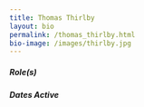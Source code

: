 ```yaml
---
title: Thomas Thirlby
layout: bio
permalink: /thomas_thirlby.html
bio-image: /images/thirlby.jpg
---
```


##### Role(s)

##### Dates Active
